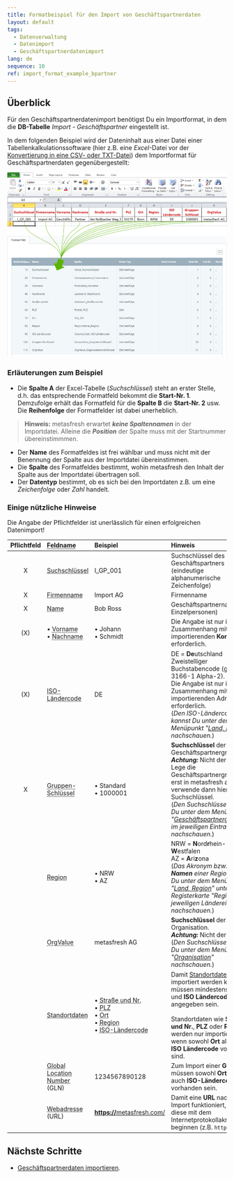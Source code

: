```yaml
---
title: Formatbeispiel für den Import von Geschäftspartnerdaten
layout: default
tags:
  - Datenverwaltung
  - Datenimport
  - Geschäftspartnerdatenimport
lang: de
sequence: 10
ref: import_format_example_bpartner
---
```


## Überblick
Für den Geschäftspartnerdatenimport benötigst Du ein Importformat, in dem die **DB-Tabelle** *Import - Geschäftspartner* eingestellt ist.

In dem folgenden Beispiel wird der Dateninhalt aus einer Datei einer Tabellenkalkulationssoftware (hier z.B. eine *Excel*-Datei vor der [Konvertierung in eine CSV- oder TXT-Datei](Importdatei_nuetzliche_Hinweise)) dem Importformat für Geschäftspartnerdaten gegenübergestellt:

![](assets/GPartnerimport_Excel-Tabelle_Format.png)

### Erläuterungen zum Beispiel
- Die **Spalte A** der Excel-Tabelle (*Suchschlüssel*) steht an erster Stelle, d.h. das entsprechende Formatfeld bekommt die **Start-Nr. 1**. Demzufolge erhält das Formatfeld für die **Spalte B** die **Start-Nr. 2** usw.<br> Die **Reihenfolge** der Formatfelder ist dabei unerheblich.
 >**Hinweis:** metasfresh erwartet ***keine Spaltennamen*** in der Importdatei. Alleine die ***Position*** der Spalte muss mit der Startnummer übereinstimmmen.

- Der **Name** des Formatfeldes ist frei wählbar und muss nicht mit der Benennung der Spalte aus der Importdatei übereinstimmen.
- Die **Spalte** des Formatfeldes bestimmt, wohin metasfresh den Inhalt der Spalte aus der Importdatei übertragen soll.
- Der **Datentyp** bestimmt, ob es sich bei den Importdaten z.B. um eine *Zeichenfolge* oder *Zahl* handelt.

### Einige nützliche Hinweise
Die Angabe der Pflichtfelder ist unerlässlich für einen erfolgreichen Datenimport!

| Pflichtfeld | <abbr title="Bewege den Mauszeiger über den Feldnamen, um den entspr. Spaltennamen zu sehen.">Feldname</abbr> | Beispiel | Hinweis |
| :---: | :--- | :--- | :--- |
| X | <abbr title="Value_Suchschlüssel">Suchschlüssel</abbr> | I_GP_001 | Suchschlüssel des Geschäftspartners (eindeutige alphanumerische Zeichenfolge) |
| X | <abbr title="Companyname_Firmenname">Firmenname</abbr> | Import AG | Firmenname |
| X | <abbr title="Name_Name">Name</abbr> | Bob Ross | Geschäftspartnername (bei Einzelpersonen) |
| (X) | •&nbsp;<abbr title="Firstname_Vorname">Vorname</abbr><br> •&nbsp;<abbr title="Lastname_Nachname">Nachname</abbr> | •&nbsp;Johann<br> •&nbsp;Schmidt | Die Angabe ist nur im Zusammenhang mit zu importierenden **Kontakten** erforderlich. |
| (X) | <abbr title="CountryCode_ISO-Ländercode">ISO-Ländercode</abbr> | DE | DE = **De**utschland<br> Zweistelliger Buchstabencode (gem. ISO 3166-1 Alpha-2).<br> Die Angabe ist nur im Zusammenhang mit zu importierenden Adressen erforderlich.<br> (*Den ISO-Ländercode kannst Du unter dem Menüpunkt "[Land, Region](Menu)" nachschauen.*) |
| X | <abbr title="GroupValue_Gruppen-Schlüssel">Gruppen-Schlüssel</abbr> | •&nbsp;Standard<br> •&nbsp;1000001 | **Suchschlüssel** der Geschäftspartnergruppe.<br> ***Achtung:*** Nicht der Name!<br> Lege die Geschäftspartnergruppe erst in metasfresh an und verwende dann hier ihren Suchschlüssel.<br> (*Den Suchschlüssel kannst Du unter dem Menüpunkt "[Geschäftspartnergruppen](Menu)" im jeweiligen Eintrag nachschauen.*) |
|  | <abbr title="RegionName_Region">Region</abbr> | •&nbsp;NRW<br> •&nbsp;AZ | NRW = **N**ord**r**hein-**W**estfalen<br> AZ = **A**ri**z**ona<br> (*Das Akronym bzw. den **Namen** einer Region kannst Du unter dem Menüpunkt "[Land, Region](Menu)" unter der Registerkarte "Region" des jeweiligen Ländereintrages nachschauen.*) |
|  | <abbr title="OrgValue_Organisations-Schlüssel">OrgValue</abbr> | metasfresh AG | **Suchschlüssel** der Organisation.<br> ***Achtung:*** Nicht der Name!<br> (*Den Suchschlüssel kannst Du unter dem Menüpunkt "[Organisation](Menu)" nachschauen.*) |
|  | <abbr title="Siehe Beispiele &#8594;">Standortdaten</abbr> | •&nbsp;<abbr title="Address1_Straße und Nr.">Straße und Nr.</abbr><br> •&nbsp;<abbr title="Postal_PLZ">PLZ</abbr><br> •&nbsp;<abbr title="City_Ort">Ort</abbr><br> •&nbsp;<abbr title="RegionName_Region">Region</abbr><br> •&nbsp;<abbr title="CountryCode_ISO Ländercode">ISO-Ländercode</abbr> | Damit [Standortdaten](Adresse_erfassen_Tab) importiert werden können, müssen mindestens **Ort** und **ISO Ländercode** angegeben sein.<br><br> Standortdaten wie **Straße und Nr.**, **PLZ** oder **Region** werden nur importiert, wenn sowohl **Ort** als auch **ISO Ländercode** vorhanden sind. |
|  | <abbr title="GLN_GLN">Global Location Number</abbr> (GLN) | 1234567890128 | Zum Import einer **GLN** müssen sowohl **Ort** als auch **ISO-Ländercode** vorhanden sein. |
|  | <abbr title="URL_URL">Webadresse</abbr> (URL) | <a href="https://metasfresh.com/" title="metasfresh Homepage" target="blank"><strong>https://</strong>metasfresh.com/</a> | Damit eine **URL** nach dem Import funktioniert, muss diese mit dem Internetprotokollakronym beginnen (z.B. `https://`). |

## Nächste Schritte
- [Geschäftspartnerdaten importieren](GPartnerdaten_importieren).
